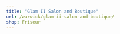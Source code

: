 ```yaml
---
title: "Glam II Salon and Boutique"
url: /warwick/glam-ii-salon-and-boutique/
shop: Friseur
---
```


